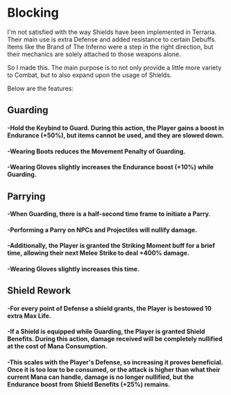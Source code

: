 # Blocking

I'm not satisfied with the way Shields have been implemented in Terraria. Their main use is extra Defense and added resistance to certain Debuffs. Items like the Brand of The Inferno were a step in the right direction, but their mechanics are solely attached to those weapons alone.

So I made this. The main purpose is to not only provide a little more variety to Combat, but to also expand upon the usage of Shields.


Below are the features:

## Guarding

#### -Hold the Keybind to Guard. During this action, the Player gains a boost in Endurance (+50%), but items cannot be used, and they are slowed down.
#### -Wearing Boots reduces the Movement Penalty of Guarding.
#### -Wearing Gloves slightly increases the Endurance boost (+10%) while Guarding.

## Parrying

#### -When Guarding, there is a half-second time frame to initiate a Parry.
#### -Performing a Parry on NPCs and Projectiles will nullify damage.
#### -Additionally, the Player is granted the Striking Moment buff for a brief time, allowing their next Melee Strike to deal +400% damage.
#### -Wearing Gloves slightly increases this time.

## Shield Rework
#### -For every point of Defense a shield grants, the Player is bestowed 10 extra Max Life.
#### -If a Shield is equipped while Guarding, the Player is granted Shield Benefits. During this action, damage received will be completely nullified at the cost of Mana Consumption.
#### -This scales with the Player's Defense, so increasing it proves beneficial. Once it is too low to be consumed, or the attack is higher than what their current Mana can handle, damage is no longer nullified, but the Endurance boost from Shield Benefits (+25%) remains.
